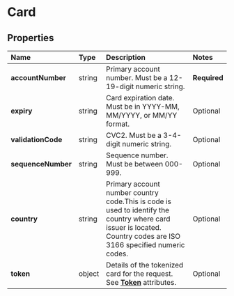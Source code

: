 # Card

## Properties <a name="properties"></a>

| Name | Type | Description | Notes |
| :--- | :--- | :---------- | :---- |
| **accountNumber** | string | Primary account number. Must be a 12-19-digit numeric string. | **Required** |
| **expiry** | string | Card expiration date. Must be in YYYY-MM, MM/YYYY, or MM/YY format. | Optional |
| **validationCode** | string | CVC2. Must be a 3-4-digit numeric string. | Optional |
| **sequenceNumber** | string | Sequence number. Must be between 000-999. | Optional |
| **country** | string | Primary account number country code.This is code is used to identify the country where card issuer is located. Country codes are ISO 3166 specified numeric codes. | Optional |
| **token** | object | Details of the tokenized card for the request. See [**Token**](Token.md) attributes. | Optional |